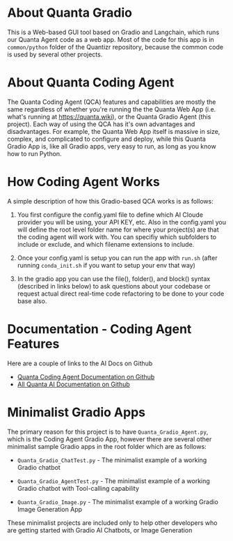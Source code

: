 # About Quanta Gradio

This is a Web-based GUI tool based on Gradio and Langchain, which runs our Quanta Agent code as a web app. Most of the code for this app is in `common/python` folder of the Quantizr repository, because the common code is used by several other projects.


# About Quanta Coding Agent

The Quanta Coding Agent (QCA) features and capabilities are mostly the same regardless of whether you're running the the Quanta Web App (i.e. what's running at https://quanta.wiki), or the Quanta Gradio Agent (this project). Each way of using the QCA has it's own advantages and disadvantages. For example, the Quanta Web App itself is massive in size, complex, and complicated to configure and deploy, while this Quanta Gradio App is, like all Gradio apps, very easy to run, as long as you know how to run Python.


# How Coding Agent Works

A simple description of how this Gradio-based QCA works is as follows:

1) You first configure the config.yaml file to define which AI Cloude provider you will be using, your API KEY, etc. Also in the config.yaml you will define the root level folder name for where your project(s) are that the coding agent will work with. You can specifiy which subfolders to include or exclude, and which filename extensions to include.

2) Once your config.yaml is setup you can run the app with `run.sh` (after running `conda_init.sh` if you want to setup your env that way)

3) In the gradio app you can use the file(), folder(), and block() syntax (described in links below) to ask questions about your codebase or request actual direct real-time code refactoring to be done to your code base also.


# Documentation - Coding Agent Features

Here are a couple of links to the AI Docs on Github

* [Quanta Coding Agent Documentation on Github](https://github.com/Clay-Ferguson/quantizr/blob/main/docs/user-guide/index.md#ai-agent-for-code-refactoring)
* [All Quanta AI Documentation on Github](https://github.com/Clay-Ferguson/quantizr/blob/main/docs/user-guide/index.md)


# Minimalist Gradio Apps

The primary reason for this project is to have `Quanta_Gradio_Agent.py`, which is the Coding Agent Gradio App, however there are several other minimalist sample Gradio apps in the root folder which are as follows:

* `Quanta_Gradio_ChatTest.py` - The minimalist example of a working Gradio chatbot

* `Quanta_Gradio_AgentTest.py` - The minimalist example of a working Gradio chatbot with Tool-calling capability

* `Quanta_Gradio_Image.py` - The minimalist example of a working Gradio Image Generation App

These minimalist projects are included only to help other developers who are getting started with Gradio AI Chatbots, or Image Generation

